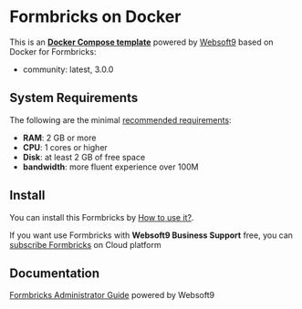 # Formbricks on Docker  

This is an **[Docker Compose template](https://github.com/Websoft9/docker-library)** powered by [Websoft9](https://www.websoft9.com) based on Docker for Formbricks:


 - community:  latest, 3.0.0


## System Requirements

The following are the minimal [recommended requirements](https://formbricks.com/docs/self-hosting/overview):

* **RAM**: 2 GB or more
* **CPU**: 1 cores or higher
* **Disk**: at least 2 GB of free space
* **bandwidth**: more fluent experience over 100M  

## Install

You can install this Formbricks by [How to use it?](https://github.com/Websoft9/docker-library#how-to-use-it).   

If you want use Formbricks with **Websoft9 Business Support** free, you can [subscribe Formbricks](https://www.websoft9.com/apps) on Cloud platform

## Documentation

[Formbricks Administrator Guide](https://support.websoft9.com/docs/formbricks) powered by Websoft9